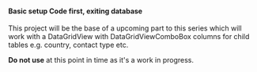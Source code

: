 ﻿#### Basic setup Code first, exiting database

This project will be the base of a upcoming part to this series which will work with a DataGridView with DataGridViewComboBox columns for child tables e.g. country, contact type etc.

**Do not use** at this point in time as it's a work in progress.